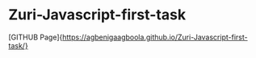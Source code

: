 # Zuri-Javascript-first-task
[GITHUB Page]{https://agbenigaagboola.github.io/Zuri-Javascript-first-task/}
